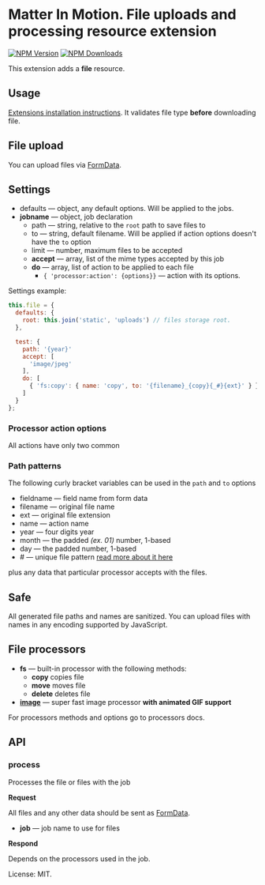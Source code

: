 # Matter In Motion. File uploads and processing resource extension

[![NPM Version](https://img.shields.io/npm/v/mm-file.svg?style=flat-square)](https://www.npmjs.com/package/mm-file)
[![NPM Downloads](https://img.shields.io/npm/dt/mm-file.svg?style=flat-square)](https://www.npmjs.com/package/mm-file)

This extension adds a __file__ resource.

## Usage

[Extensions installation instructions](https://github.com/matter-in-motion/mm/blob/master/docs/extensions.md). It validates file type **before** downloading file.

## File upload

You can upload files via [FormData](https://developer.mozilla.org/en-US/docs/Web/API/FormData).

## Settings

* defaults — object, any default options. Will be applied to the jobs.
* **jobname** — object, job declaration
  - path — string, relative to the `root` path to save files to
  - to — string, default filename. Will be applied if action options doesn't have the `to` option
  - limit — number, maximum files to be accepted
  - **accept** — array, list of the mime types accepted by this job
  - **do** — array, list of action to be applied to each file
    + `{ 'processor:action': {options}}` — action with its options.

Settings example:

```js
this.file = {
  defaults: {
    root: this.join('static', 'uploads') // files storage root.
  },

  test: {
    path: '{year}'
    accept: [
      'image/jpeg'
    ],
    do: [
      { 'fs:copy': { name: 'copy', to: '{filename}_{copy}{_#}{ext}' } },
    ]
  }
};
```

### Processor action options

All actions have only two common

### Path patterns

The following curly bracket variables can be used in the `path` and `to` options

* fieldname — field name from form data
* filename — original file name
* ext — original file extension
* name — action name
* year — four digits year
* month —  the padded _(ex. 01)_ number, 1-based
* day —  the padded number, 1-based
* \# — unique file pattern [read more about it here](https://github.com/velocityzen/fsu)

plus any data that particular processor accepts with the files.

## Safe

All generated file paths and names are sanitized. You can upload files with names in any encoding supported by JavaScript.

## File processors

* __fs__ — built-in processor with the following methods:
  - __copy__ copies file
  - __move__ moves file
  - __delete__ deletes file
* __[image](https://github.com/matter-in-motion/mm-file-image)__ — super fast image processor __with animated GIF support__

For processors methods and options go to processors docs.

## API

### process

Processes the file or files with the job

**Request**

All files and any other data should be sent as [FormData](https://developer.mozilla.org/en-US/docs/Web/API/FormData).

* **job** — job name to use for files

**Respond**

Depends on the processors used in the job.

License: MIT.
